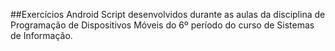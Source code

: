 
##Exercícios Android 
Script desenvolvidos durante as aulas da disciplina de Programação de Dispositivos Móveis do 6º período do curso de Sistemas de Informação.
